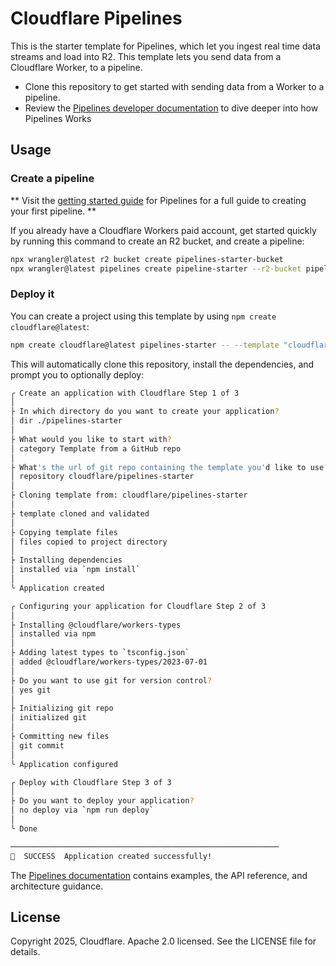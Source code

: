 # Cloudflare Pipelines

This is the starter template for Pipelines, which let you ingest real time data streams and load into R2. This template lets you send data from a Cloudflare Worker, to a pipeline.

* Clone this repository to get started with sending data from a Worker to a pipeline.
* Review the [Pipelines developer documentation](https://developers.cloudflare.com/pipelines/) to dive deeper into how Pipelines Works

## Usage

### Create a pipeline
** Visit the [getting started guide](https://developers.cloudflare.com/pipelines/getting-started/) for Pipelines for a full guide to creating your first pipeline. **

If you already have a Cloudflare Workers paid account, get started quickly by running this command to create an R2 bucket, and create a pipeline:
```sh
npx wrangler@latest r2 bucket create pipelines-starter-bucket
npx wrangler@latest pipelines create pipeline-starter --r2-bucket pipelines-starter-bucket
```

### Deploy it
You can create a project using this template by using `npm create cloudflare@latest`:

```sh
npm create cloudflare@latest pipelines-starter -- --template "cloudflare/pipelines-starter"
```

This will automatically clone this repository, install the dependencies, and prompt you to optionally deploy:

```sh
╭ Create an application with Cloudflare Step 1 of 3
│
├ In which directory do you want to create your application?
│ dir ./pipelines-starter
│
├ What would you like to start with?
│ category Template from a GitHub repo
│
├ What's the url of git repo containing the template you'd like to use?
│ repository cloudflare/pipelines-starter
│
├ Cloning template from: cloudflare/pipelines-starter
│
├ template cloned and validated
│
├ Copying template files
│ files copied to project directory
│
├ Installing dependencies
│ installed via `npm install`
│
╰ Application created

╭ Configuring your application for Cloudflare Step 2 of 3
│
├ Installing @cloudflare/workers-types
│ installed via npm
│
├ Adding latest types to `tsconfig.json`
│ added @cloudflare/workers-types/2023-07-01
│
├ Do you want to use git for version control?
│ yes git
│
├ Initializing git repo
│ initialized git
│
├ Committing new files
│ git commit
│
╰ Application configured

╭ Deploy with Cloudflare Step 3 of 3
│
├ Do you want to deploy your application?
│ no deploy via `npm run deploy`
│
╰ Done

────────────────────────────────────────────────────────────
🎉  SUCCESS  Application created successfully!
```

The [Pipelines documentation](https://developers.cloudflare.com/pipelines/) contains examples, the API reference, and architecture guidance.

## License

Copyright 2025, Cloudflare. Apache 2.0 licensed. See the LICENSE file for details.
